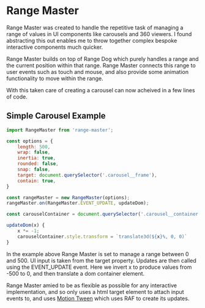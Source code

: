 # Range Master

Range Master was created to handle the repetitive task of managing a range of values in UI components like carousels and 360 viewers. I found abstracting this out enables me to throw together complex bespoke interactive components much quicker.

Range Master builds on top of Range Dog which purely handles a range and the current position within that range. Range Master connects this range to user events such as touch and mouse, and also provide some animation functionality to move within the range.

With this taken care of creating a carousel can now acheived in a few lines of code.

## Simple Carousel Example

```javascript
import RangeMaster from 'range-master';

const options = {
	length: 500,
	wrap: false,
	inertia: true,
	rounded: false,
	snap: false,
	target: document.querySelector('.carousel__frame'),
	contain: true,
}

const rangeMaster = new RangeMaster(options);
rangeMaster.on(RangeMaster.EVENT_UPDATE, updateDom);

const carouselContainer = document.querySelector('.carousel__container')

updateDom(x) {
	x *= -1;
	carouselContainer.style.transform = `translate3d(${x}%, 0, 0)`
}

```

In the example above Range Master is set to manage a range between 0 and 500. UI input is taken from the target property. Updates are then called using the EVENT_UPDATE event. Here we invert x to produce values from -500 to 0, and then translate a dom container element.

Range Master amied to be as flexible as possible for any interactive implementation, and so only uses a html target element to attach input events to, and uses [Motion Tween](https://github.com/johnhornsby/motion-tween) which uses RAF to create its updates.
